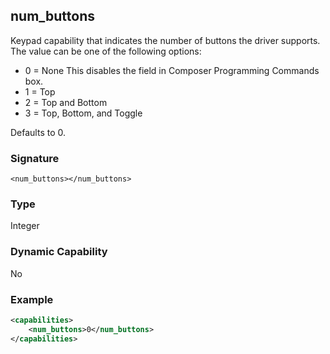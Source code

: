 ## num\_buttons

Keypad capability that indicates the number of buttons the driver supports.  The value can be one of the following options: 

- 0 = None This disables the field in Composer Programming Commands box.
- 1 = Top
- 2 = Top and Bottom
- 3 = Top, Bottom, and Toggle

Defaults to 0.


### Signature

`<num_buttons></num_buttons>`


### Type

Integer


### Dynamic Capability

No


### Example

```xml
<capabilities>
    <num_buttons>0</num_buttons>
</capabilities>
```
